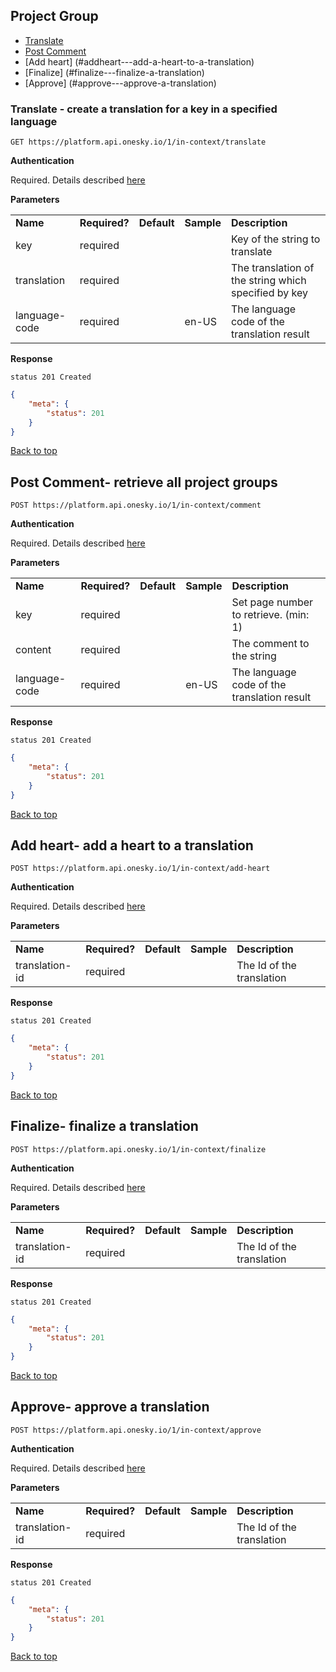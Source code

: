 ## Project Group
- [Translate](#translate---translate-a-string-by-key)
- [Post Comment](#list---list-all-comment-for-a-string)
- [Add heart] (#addheart---add-a-heart-to-a-translation)
- [Finalize] (#finalize---finalize-a-translation)
- [Approve] (#approve---approve-a-translation)


### Translate - create a translation for a key in a specified language

    GET https://platform.api.onesky.io/1/in-context/translate

**Authentication**

Required. Details described [here](/README.md#authentication)

**Parameters**

<table>
    <tr>
        <td><strong>Name</strong></td>
        <td><strong>Required?</strong></td>
        <td><strong>Default</strong></td>
        <td><strong>Sample</strong></td>
        <td><strong>Description</strong></td>
    </tr>
    <tr>
        <td>key</td>
        <td>required</td>
        <td></td>
        <td></td>
        <td>Key of the string to translate</td>
    </tr>
    <tr>
        <td>translation</td>
        <td>required</td>
        <td></td>
        <td></td>
        <td>The translation of the string which specified by key</td>
    </tr>
    <tr>
        <td>language-code</td>
        <td>required</td>
        <td></td>
        <td>en-US</td>
        <td>The language code of the translation result</td>
    </tr>
</table>

**Response**

```
status 201 Created
```
``` json
{
    "meta": {
        "status": 201
    }
}
```

[Back to top](#project-group)

## Post Comment- retrieve all project groups

    POST https://platform.api.onesky.io/1/in-context/comment

**Authentication**

Required. Details described [here](/README.md#authentication)

**Parameters**

<table>
    <tr>
        <td><strong>Name</strong></td>
        <td><strong>Required?</strong></td>
        <td><strong>Default</strong></td>
        <td><strong>Sample</strong></td>
        <td><strong>Description</strong></td>
    </tr>
    <tr>
        <td>key</td>
        <td>required</td>
        <td></td>
        <td></td>
        <td>Set page number to retrieve. (min: 1)</td>
    </tr>
    <tr>
        <td>content</td>
        <td>required</td>
        <td></td>
        <td></td>
        <td>The comment to the string</td>
    </tr>
    <tr>
        <td>language-code</td>
        <td>required</td>
        <td></td>
        <td>en-US</td>
        <td>The language code of the translation result</td>
    </tr>
</table>

**Response**

```
status 201 Created
```
``` json
{
    "meta": {
        "status": 201
    }
}
```
[Back to top](#project-group)

## Add heart- add a heart to a translation

    POST https://platform.api.onesky.io/1/in-context/add-heart

**Authentication**

Required. Details described [here](/README.md#authentication)

**Parameters**

<table>
    <tr>
        <td><strong>Name</strong></td>
        <td><strong>Required?</strong></td>
        <td><strong>Default</strong></td>
        <td><strong>Sample</strong></td>
        <td><strong>Description</strong></td>
    </tr>
    <tr>
        <td>translation-id</td>
        <td>required</td>
        <td></td>
        <td></td>
        <td>The Id of the translation</td>
    </tr>
</table>

**Response**

```
status 201 Created
```
``` json
{
    "meta": {
        "status": 201
    }
}
```
[Back to top](#project-group)

## Finalize- finalize a translation

    POST https://platform.api.onesky.io/1/in-context/finalize

**Authentication**

Required. Details described [here](/README.md#authentication)

**Parameters**

<table>
    <tr>
        <td><strong>Name</strong></td>
        <td><strong>Required?</strong></td>
        <td><strong>Default</strong></td>
        <td><strong>Sample</strong></td>
        <td><strong>Description</strong></td>
    </tr>
    <tr>
        <td>translation-id</td>
        <td>required</td>
        <td></td>
        <td></td>
        <td>The Id of the translation</td>
    </tr>
</table>

**Response**

```
status 201 Created
```
``` json
{
    "meta": {
        "status": 201
    }
}
```
[Back to top](#project-group)

## Approve- approve a translation

    POST https://platform.api.onesky.io/1/in-context/approve

**Authentication**

Required. Details described [here](/README.md#authentication)

**Parameters**

<table>
    <tr>
        <td><strong>Name</strong></td>
        <td><strong>Required?</strong></td>
        <td><strong>Default</strong></td>
        <td><strong>Sample</strong></td>
        <td><strong>Description</strong></td>
    </tr>
    <tr>
        <td>translation-id</td>
        <td>required</td>
        <td></td>
        <td></td>
        <td>The Id of the translation</td>
    </tr>
</table>

**Response**

```
status 201 Created
```
``` json
{
    "meta": {
        "status": 201
    }
}
```
[Back to top](#project-group)